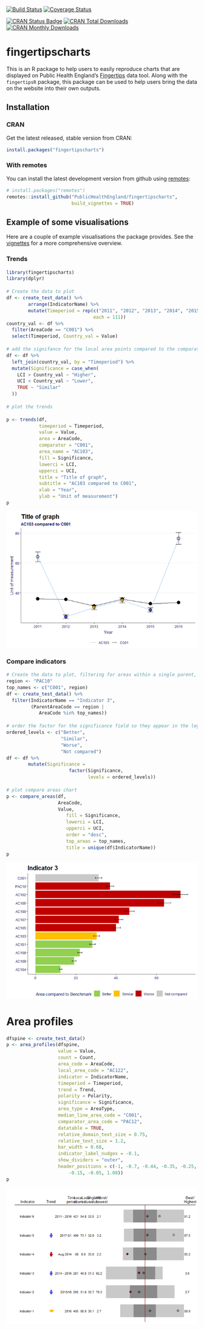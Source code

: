 
<!-- README.md is generated from README.Rmd. Please edit that file -->

[![Build
Status](https://travis-ci.org/PublicHealthEngland/fingertipscharts.svg)](https://travis-ci.org/PublicHealthEngland/fingertipscharts)
[![Coverage
Status](https://coveralls.io/repos/github/PublicHealthEngland/fingertipscharts/badge.svg?branch=master)](https://coveralls.io/github/PublicHealthEngland/fingertipscharts?branch=master)

[![CRAN Status
Badge](http://www.r-pkg.org/badges/version/fingertipscharts)](https://cran.r-project.org/package=fingertipscharts)
[![CRAN Total
Downloads](http://cranlogs.r-pkg.org/badges/grand-total/fingertipscharts)](https://cran.r-project.org/package=fingertipscharts)
[![CRAN Monthly
Downloads](http://cranlogs.r-pkg.org/badges/fingertipscharts)](https://cran.r-project.org/package=fingertipscharts)

# fingertipscharts

This is an R package to help users to easily reproduce charts that are
displayed on Public Health England’s
[Fingertips](http://fingertips.phe.org.uk/) data tool. Along with the
`fingertipsR` package, this package can be used to help users bring the
data on the website into their own outputs.

## Installation

### CRAN

Get the latest released, stable version from CRAN:

``` r
install.packages("fingertipscharts")
```

### With remotes

You can install the latest development version from github using
[remotes](https://github.com/r-lib/remotes):

``` r
# install.packages("remotes")
remotes::install_github("PublicHealthEngland/fingertipscharts",
                        build_vignettes = TRUE)
```

## Example of some visualisations

Here are a couple of example visualisations the package provides. See
the
[vignettes](https://cran.r-project.org/web/packages/fingertipscharts/vignettes/quick_charts.html)
for a more comprehensive overview.

### Trends

``` r
library(fingertipscharts)
library(dplyr)

# Create the data to plot
df <- create_test_data() %>%
        arrange(IndicatorName) %>%
        mutate(Timeperiod = rep(c("2011", "2012", "2013", "2014", "2015", "2016"),
                                each = 111))
country_val <- df %>%
  filter(AreaCode == "C001") %>%
  select(Timeperiod, Country_val = Value)

# add the signifance for the local area points compared to the comparator
df <- df %>%
  left_join(country_val, by = "Timeperiod") %>%
  mutate(Significance = case_when(
    LCI > Country_val ~ "Higher",
    UCI < Country_val ~ "Lower",
    TRUE ~ "Similar"
  ))

# plot the trends

p <- trends(df,
            timeperiod = Timeperiod,
            value = Value,
            area = AreaCode,
            comparator = "C001",
            area_name = "AC103",
            fill = Significance,
            lowerci = LCI,
            upperci = UCI,
            title = "Title of graph",
            subtitle = "AC103 compared to C001",
            xlab = "Year",
            ylab = "Unit of measurement")
p
```

![](tools/README-trends-1.png)<!-- -->

### Compare indicators

``` r
# Create the data to plot, filtering for areas within a single parent, and also the parent and the national area
region <- "PAC10"
top_names <- c("C001", region)
df <- create_test_data() %>%
  filter(IndicatorName == "Indicator 3",
         (ParentAreaCode == region |
            AreaCode %in% top_names))

# order the factor for the significance field so they appear in the legend in the desired order
ordered_levels <- c("Better",
                    "Similar", 
                    "Worse",
                    "Not compared")
df <- df %>%
        mutate(Significance = 
                       factor(Significance,
                              levels = ordered_levels))

# plot compare areas chart
p <- compare_areas(df,
                   AreaCode, 
                   Value,
                      fill = Significance,
                      lowerci = LCI,
                      upperci = UCI,
                      order = "desc",
                      top_areas = top_names,
                      title = unique(df$IndicatorName))
p
```

![](tools/README-compare-indicators-1.png)<!-- -->

# Area profiles

``` r
dfspine <- create_test_data()
p <- area_profiles(dfspine,
                   value = Value,
                   count = Count,
                   area_code = AreaCode,
                   local_area_code = "AC122",
                   indicator = IndicatorName,
                   timeperiod = Timeperiod,
                   trend = Trend,
                   polarity = Polarity,
                   significance = Significance,
                   area_type = AreaType,
                   median_line_area_code = "C001",
                   comparator_area_code = "PAC12",
                   datatable = TRUE,
                   relative_domain_text_size = 0.75,
                   relative_text_size = 1.2,
                   bar_width = 0.68,
                   indicator_label_nudgex = -0.1,
                   show_dividers = "outer",
                   header_positions = c(-1, -0.7, -0.44, -0.35, -0.25,
                       -0.15, -0.05, 1.08))
p
```

![](tools/README-area_profiles-1.png)<!-- -->
